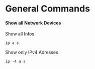 # General Commands

#### Show all Network Devices

Show all Infos

	ip a s

Show only IPv4 Adresses

	ip -4 a s
